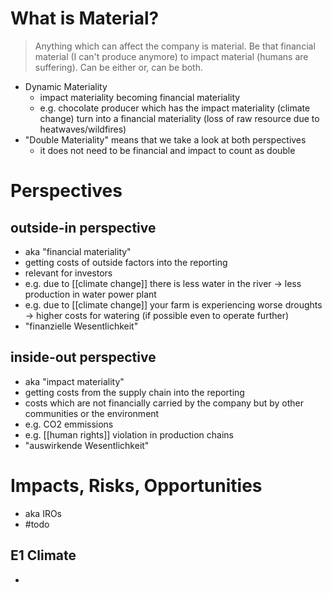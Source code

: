 # What is Material?

> Anything which can affect the company is material. Be that financial material (I can't produce anymore) to impact material (humans are suffering). Can be either or, can be both.

- Dynamic Materiality
	- impact materiality becoming financial materiality
	- e.g. chocolate producer which has the impact materiality (climate change) turn into a financial materiality (loss of raw resource due to heatwaves/wildfires)
- "Double Materiality" means that we take a look at both perspectives
	- it does not need to be financial and impact to count as double
# Perspectives
## outside-in perspective
- aka "financial materiality"
- getting costs of outside factors into the reporting
- relevant for investors
- e.g. due to [[climate change]] there is less water in the river -> less production in water power plant
- e.g. due to [[climate change]] your farm is experiencing worse droughts -> higher costs for watering (if possible even to operate further)
- "finanzielle Wesentlichkeit"
## inside-out perspective
- aka "impact materiality"
- getting costs from the supply chain into the reporting
- costs which are not financially carried by the company but by other communities or the environment
- e.g. CO2 emmissions
- e.g. [[human rights]] violation in production chains
- "auswirkende Wesentlichkeit"


# Impacts, Risks, Opportunities
- aka IROs
- #todo 

## E1 Climate 
- 

# 